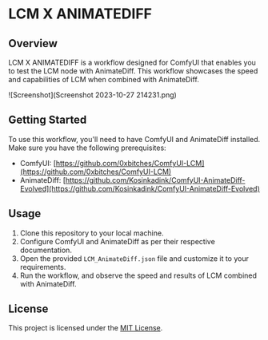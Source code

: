 # LCM X ANIMATEDIFF

## Overview

LCM X ANIMATEDIFF is a workflow designed for ComfyUI that enables you to test the LCM node with AnimateDiff. This workflow showcases the speed and capabilities of LCM when combined with AnimateDiff.

![Screenshot](Screenshot 2023-10-27 214231.png)

## Getting Started

To use this workflow, you'll need to have ComfyUI and AnimateDiff installed. Make sure you have the following prerequisites:

- ComfyUI: [https://github.com/0xbitches/ComfyUI-LCM](https://github.com/0xbitches/ComfyUI-LCM)
- AnimateDiff: [https://github.com/Kosinkadink/ComfyUI-AnimateDiff-Evolved](https://github.com/Kosinkadink/ComfyUI-AnimateDiff-Evolved)

## Usage

1. Clone this repository to your local machine.
2. Configure ComfyUI and AnimateDiff as per their respective documentation.
3. Open the provided `LCM_AnimateDiff.json` file and customize it to your requirements.
4. Run the workflow, and observe the speed and results of LCM combined with AnimateDiff.

## License

This project is licensed under the [MIT License](LICENSE).
